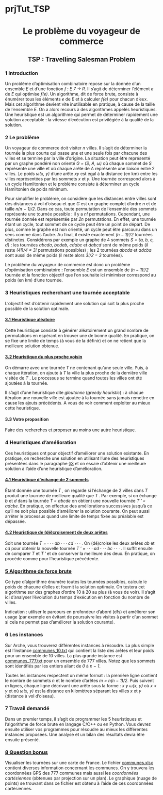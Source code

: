 # prjTut_TSP

# <div align="center">  Le problème du voyageur de commerce</div>
## <div align="center">  TSP : Travelling Salesman Problem</div>


### 1 Introduction

Un problème d’optimisation combinatoire repose sur la donnée d’un ensemble _E_ et d’une fonction _f : E 7 → R_. Il s’agit de déterminer l’élément _e_ de _E_ qui optimise _f(e)_. Un algorithme, dit de force brute, consiste à énumérer tous les éléments _e_ de _E_ et à calculer _f(e)_ pour chacun d’eux. Mais cet algorithme devient vite inutilisable en pratique, à cause de la taille de l’ensemble _E_. On a alors recours à des algorithmes appelés heuristiques. Une heuristique est un algorithme qui permet de déterminer rapidement une solution acceptable : la vitesse d’exécution est privilégiée à la qualité de la solution.

### 2 Le problème

Un voyageur de commerce doit visiter _n_ villes. Il s’agit de déterminer la tournée la plus courte qui passe une et une seule fois par chacune des villes et se termine par la ville d’origine. La situation peut être représenté par un graphe pondéré non orienté _G = (S, A, ω)_ où chaque sommet de _S_ représente une ville et où chaque arête de _A_ représente une liaison entre 2 villes. Le poids _ω(x, y)_ d’une arête _xy_ est égal à la distance (en km) entre les villes représentées par les sommets _x_ et _y_. Une tournée correspond alors à un cycle Hamiltonien et le problème consiste à déterminer un cycle Hamiltonien de poids minimum.

Pour simplifier le problème, on considère que les distances entre villes sont des distances à vol d’oiseau et que _G_ est un graphe complet d’ordre _n_ et de taille _n(n − 1)/2_. Dans ce cas, toute permutation de l’ensemble des sommets représente une tournée possible : il y a _n!_ permutations. Cependant, une tournée donnée est représentée par _2n_ permutations. En effet, une tournée étant un cycle, tout sommet de ce cycle peut être un point de départ. De plus, comme le graphe est non orienté, un cycle peut être parcouru dans un sens comme dans l’autre. Au final, il existe exactement _(n − 1)!/2_ tournées distinctes. Considérons par exemple un graphe de 4 sommets _S = {a, b, c, d}_ : les tournées _abcda_, _bcdab_, _cdabc_ et _dabcd_ sont de même poids (il reste _(4!)/4 = 3!_ permutations possibles) ; les 2 tournées _abcda_ et _adcba_ sont aussi de même poids (il reste alors _3!/2 = 3_ tournées).

Le problème du voyageur de commerce est donc un problème d’optimisation combinatoire : l’ensemble _E_ est un ensemble de _(n − 1)!/2_ tournée et la fonction objectif que l’on souhaite ici minimiser correspond au poids (en km) d’une tournée. 

### 3 Heuristiques recherchant une tournée acceptable

L’objectif est d’obtenir rapidement une solution qui soit la plus proche possible de la solution optimale.

#### [3.1 Heuristique aléatoire](https://github.com/ChorbaDev/prjTut_TSP/issues/1)

Cette heuristique consiste à générer aléatoirement un grand nombre de permutations en espérant en trouver une de bonne qualité. En pratique, on se fixe une limite de temps (à vous de la définir) et on ne retient que la meilleure solution obtenue.

#### [3.2 Heuristique du plus proche voisin](https://github.com/ChorbaDev/prjTut_TSP/issues/2)

On démarre avec une tournée _T_ ne contenant qu’une seule ville. Puis, à chaque itération, on ajoute à _T_ la ville la plus proche de la dernière ville visitée de _T_ . Le processus se termine quand toutes les villes ont été ajoutées à la tournée.

Il s’agit d’une heuristique dite _gloutonne_ (_greedy heuristic_) : à chaque itération une nouvelle ville est ajoutée à la tournée sans jamais remettre en cause les ajouts précédents. A vous de voir comment exploiter au mieux cette heuristique.

#### 3.3 Votre proposition

Faire des recherches et proposer au moins une autre heuristique.

### 4 Heuristiques d’amélioration

Ces heuristiques ont pour objectif d’améliorer une solution existante. En pratique, on recherche une solution en utilisant l’une des heuristiques présentées dans le paragraphe [§3](#3-heuristiques-recherchant-une-tournée-acceptable) et on essaie d’obtenir une meilleure solution à l’aide d’une heuristique d’amélioration.

#### [4.1 Heuristique d’échange de 2 sommets](https://github.com/ChorbaDev/prjTut_TSP/issues/3)

Étant donnée une tournée _T_ , on regarde si l’échange de 2 villes dans _T_ produit une tournée de meilleure qualité que _T_ . Par exemple, si on échange _b_ et _d_ dans la tournée _T = abcde_ on obtient une nouvelle tournée _T ′ = adcbe_. En pratique, on effectue des améliorations successives jusqu’à ce qu’il ne soit plus possible d’améliorer la solution courante. On peut aussi arrêter le processus quand une limite de temps fixée au préalable est dépassée.

#### [4.2 Heuristique de (dé)croisement de deux arêtes](https://github.com/ChorbaDev/prjTut_TSP/issues/4)

Soit une tournée _T = · · · ab · · · cd · · ·_ . On (dé)croise les deux arêtes _ab_ et _cd_ pour obtenir la nouvelle tournée _T ′ = · · · ad · · · bc · · ·_ . Il suffit ensuite de comparer _T_ et _T ′_ et de conserver la meilleure des deux. En pratique, on procède comme pour l’heuristique précédente.

### [5 Algorithme de force brute](https://github.com/ChorbaDev/prjTut_TSP/issues/5)

Ce type d’algorithme énumère toutes les tournées possibles, calcule le poids de chacune d’elles et fournit la solution optimale. On testera cet algorithme sur des graphes d’ordre 10 à 20 au plus (à vous de voir). Il s’agit ici d’analyser l’évolution du temps d’exécution en fonction du nombre de villes.

Indication : utiliser le parcours en profondeur d’abord (dfs) et améliorer son usage (par exemple en évitant de poursuivre les visites à partir d’un sommet si cela ne
permet pas d’améliorer la solution courante).

### 6 Les instances

Sur Arche, vous trouverez différentes instances à résoudre. La plus simple est l’instance [communes_10.txt](https://github.com/ChorbaDev/prjTut_TSP/tree/main/communes/communes/communes_10.txt) qui contient la liste des arêtes et leur poids pour un ensemble de 10 villes. La plus grande instance est [communes_777.txt](https://github.com/ChorbaDev/prjTut_TSP/tree/main/communes/communes/communes_777.txt) pour un ensemble de 777 villes. Notez que les sommets sont identifiés par les entiers allant de _0_ à _n − 1_.

Toutes les instances respectent un même format : la première ligne contient le nombre de sommets _n_ et le nombre d’arêtes _m = n(n − 1)/2_. Puis suivent _m_ lignes, chaque ligne décrivant une arête sous la forme : _x y ω(x, y)_ où _x < y_ et où _ω(x, y)_ est la distance en kilomètres séparant les villes _x_ et _y_ (distance à vol d’oiseau).

### 7 Travail demandé

Dans un premier temps, il s’agit de programmer les 5 heuristiques et l’algorithme de force brute en langage C/C++ ou en Python. Vous devrez ensuite utiliser vos programmes pour résoudre au mieux les différentes instances proposées. Une analyse et un bilan des résultats devra être ensuite présenté.

### [8 Question bonus](https://github.com/ChorbaDev/prjTut_TSP/issues/6)

Visualiser les tournées sur une carte de France. Le fichier [communes.xlsx](https://github.com/ChorbaDev/prjTut_TSP/tree/main/communes/communes.xlsx) contient diverses information concernant les communes. On y trouvera les coordonnées GPS des 777 communes mais aussi les _coordonnées cartésiennes_ (obtenues par projection sur un plan). Le graphique (nuage de points) se trouvant dans ce fichier est obtenu
à l’aide de ces coordonnées cartésiennes.


